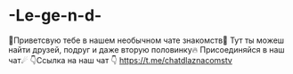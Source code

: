 # -Le-ge-n-d-
👻Приветсвую тебе в нашем необычном чате знакомств👻 Тут ты можеш найти друзей, подруг  и даже вторую половинку🔥 Присоединяйся в наш чат☄ 👇Ссылка на наш чат 👇 https://t.me/chatdlaznacomstv
